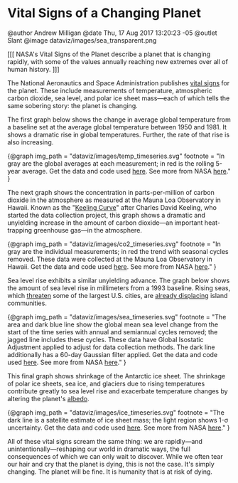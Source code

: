 Vital Signs of a Changing Planet
================================

@author Andrew Milligan
@date Thu, 17 Aug 2017 13:20:23 -05
@outlet Slant
@image dataviz/images/sea_transparent.png

[[[ NASA's Vital Signs of the Planet describe a planet that is changing
rapidly, with some of the values annually reaching new extremes over all of
human history.  ]]]


The National Aeronautics and Space Administration publishes [vital signs][1]
for the planet. These include measurements of temperature, atmospheric carbon
dioxide, sea level, and polar ice sheet mass&mdash;each of which tells the same
sobering story: the planet is changing.

The first graph below shows the change in average global temperature from a
baseline set at the average global temperature between 1950 and 1981. It shows
a dramatic rise in global temperatures. Further, the rate of that rise is also
increasing.

{@graph
  img_path = "dataviz/images/temp_timeseries.svg"
  footnote = "In gray are the global averages at each measurement; in red is
    the rolling 5-year average. Get the data and code used
    [here](https://github.com/slantedlabs/nasa_climate_change_data). See more
    from NASA
    [here](https://climate.nasa.gov/vital-signs/global-temperature/)."
}

The next graph shows the concentration in parts-per-million of carbon dioxide
in the atmosphere as measured at the Mauna Loa Observatory in Hawaii. Known as
the "[Keeling Curve][2]" after Charles David Keeling, who started the data
collection project, this graph shows a dramatic and unyielding increase in the
amount of carbon dioxide&mdash;an important heat-trapping greenhouse
gas&mdash;in the atmosphere.

{@graph
  img_path = "dataviz/images/co2_timeseries.svg"
  footnote = "In gray are the individual measurements; in red the trend with
    seasonal cycles removed. These data were collected at the Mauna Loa
    Observatory in Hawaii. Get the data and code used
    [here](https://github.com/slantedlabs/nasa_climate_change_data). See more
    from NASA [here](https://climate.nasa.gov/vital-signs/carbon-dioxide/)."
}

Sea level rise exhibits a similar unyielding advance. The graph below shows the
amount of sea level rise in millimeters from a 1993 baseline. Rising seas,
which [threaten][3] some of the largest U.S. cities, are [already displacing][4]
island communities.


{@graph
  img_path = "dataviz/images/sea_timeseries.svg"
  footnote = "The area and dark blue line show the global mean sea level change
    from the start of the time series with annual and semiannual cycles
    removed; the jagged line includes these cycles. These data have Global
    Isostatic Adjustment applied to adjust for data collection methods. The
    dark line additionally has a 60-day Gaussian filter applied. Get the data
    and code used
    [here](https://github.com/slantedlabs/nasa_climate_change_data). See more
    from NASA [here](https://climate.nasa.gov/vital-signs/sea-level/)."
}

This final graph shows shrinkage of the Antarctic ice sheet. The shrinkage of
polar ice sheets, sea ice, and glaciers due to rising temperatures contribute
greatly to sea level rise and exacerbate temperature changes by altering the
planet's [albedo][5].


{@graph
  img_path = "dataviz/images/ice_timeseries.svg"
  footnote = "The dark line is a satellite estimate of ice sheet mass; the
    light region shows 1-&sigma; uncertainty. Get the data and code used
    [here](https://github.com/slantedlabs/nasa_climate_change_data). See more
    from NASA [here](https://climate.nasa.gov/vital-signs/land-ice/)."
}


All of these vital signs scream the same thing: we are rapidly&mdash;and
unintentionally&mdash;reshaping our world in dramatic ways, the full
consequences of which we can only wait to discover. While we often tear our
hair and cry that the planet is dying, this is not the case. It's simply
changing. The planet will be fine. It is humanity that is at risk of dying.



[1]: https://climate.nasa.gov/vital-signs/
[2]: https://en.wikipedia.org/wiki/Keeling_Curve
[3]: http://time.com/4257194/sea-level-rise-climate-change-miami/
[4]: https://www.scientificamerican.com/article/sea-level-rise-swallows-5-whole-pacific-islands/
[5]: https://en.wikipedia.org/wiki/Albedo
